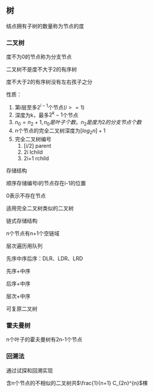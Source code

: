 ##  树

结点拥有子树的数量称为节点的度

### 二叉树

度不为0的节点称为分支节点

二叉树不是度不大于2的有序树

度不大于2的有序树没有左右孩子之分


性质：
1.  第i层至多$2^{i-1}$个节点$(i >= 1)$
2.  深度为k，最多$2^{k}-1$个节点
3.  $n_0=n_2+1, n_0是叶子个数，n_2是度为2的分支节点个数$
4.  n个节点的完全二叉树深度为$[log_2 n]+1$
5.  完全二叉树编号
    1.  [i/2] parent
    2.  2i lchild
    3.  2i+1 rchild

存储结构

顺序存储编号i的节点存在i-1的位置

0表示不存在节点

适用完全二叉树类似的二叉树

链式存储结构

n个节点有n+1个空链域

层次遍历用队列

先序中序后序：DLR、LDR、LRD

先序+中序

后序+中序

层次+中序

可复原二叉树

### 霍夫曼树

n个叶子的霍夫曼树有2n-1个节点

### 回溯法

通过试探和回溯实现

含n个节点的不相似的二叉树共$\frac{1}{n+1} C_{2n}^{n}$棵